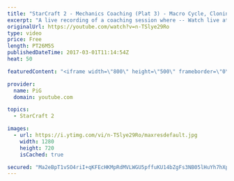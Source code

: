 ```yaml
---
title: "StarCraft 2 - Mechanics Coaching (Plat 3) - Macro Cycle, Cloning + More"
excerpt: "A live recording of a coaching session where -- Watch live at https://www.twitch.tv/x5_pig"
originalUrl: https://youtube.com/watch?v=n-TSlye29Ro
type: video
price: Free
length: PT26M5S
publishedDateTime: 2017-03-01T11:14:54Z
heat: 50

featuredContent: "<iframe width=\"800\" height=\"500\" frameborder=\"0\" src=\"https://www.youtube.com/embed/n-TSlye29Ro\" allow=\"accelerometer; autoplay; encrypted-media; gyroscope; picture-in-picture\" allowfullscreen></iframe>"

provider:
  name: PiG
  domain: youtube.com

topics:
  - StarCraft 2

images:
  - url: https://i.ytimg.com/vi/n-TSlye29Ro/maxresdefault.jpg
    width: 1280
    height: 720
    isCached: true

secured: "Ma2eBpT1vSO4riI+qKFEcHKMpRdMVLWGU5pffuKU14bZgFs3NB05lHuYh7hXpB2yo8i/zBdSRtEQWTmglvWXxydIgpueEyIN+3fbrubjxujM7N58IuroOxaV98K6B7A+sl3H52VbF9CDczAIUWcn4uEB0HX49uwSGrn/vwqJGMKKonF8p6WjcA0Y6f3ImiUGLMlLE3khIcYXJojBT1PHkJGiIGtLAUu51ivz3iI5+J4rPyekVdUzKHeNAMeAGHivCdbpDhR90+qXYZgY9uIRyBqStu9hmc+wKq6PwrFd/OqLIj+Y/TFWJIOmyemajqs+Lmom+vo5zzj2hVeg3aM4GJ6MXLCV4hJFcgbtSw5zayIt+bzGkqWQcs8qqE2LED5dAx/51JkwGoYVAQLV5WoMQHimDI8L+c41j7CpReNzA0g=;v9J6wZbZOx/4SalyoIm5wA=="
---
```


